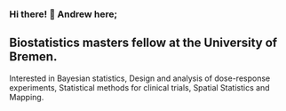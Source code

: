### Hi there! :wave: Andrew here;

## Biostatistics masters fellow at the University of Bremen.

Interested in Bayesian statistics, Design and analysis of dose-response experiments, Statistical methods for clinical trials, Spatial Statistics and Mapping.
